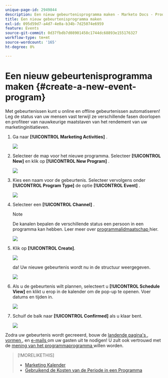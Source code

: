 ```yaml
---
unique-page-id: 2949844
description: Een nieuw gebeurtenisprogramma maken - Marketo Docs - Productdocumentatie
title: Een nieuw gebeurtenisprogramma maken
exl-id: 095d59d7-a4d7-4e0a-b34b-7d25074e6959
feature: Events
source-git-commit: 0d37fbdb7d08901458c1744dc68893e155176327
workflow-type: tm+mt
source-wordcount: '165'
ht-degree: 0%

---
```


# Een nieuw gebeurtenisprogramma maken {#create-a-new-event-program}

Met gebeurtenissen kunt u online en offline gebeurtenissen automatiseren! Leg de status van uw mensen vast terwijl ze verschillende fasen doorlopen en profiteer van nauwkeurige maatstaven van het rendement van uw marketinginitiatieven.

1. Ga naar **[!UICONTROL Marketing Activities]** .

   ![](assets/ma.png)

1. Selecteer de map voor het nieuwe programma. Selecteer **[!UICONTROL New]** en klik op **[!UICONTROL New Program]** .

   ![](assets/image2015-2-26-14-3a24-3a30.png)

1. Kies een naam voor de gebeurtenis. Selecteer vervolgens onder **[!UICONTROL Program Type]** de optie **[!UICONTROL Event]** .

   ![](assets/image2015-2-26-14-3a26-3a6.png)

1. Selecteer een **[!UICONTROL Channel]** .

   >[!NOTE]
   >
   >De kanalen bepalen de verschillende status een persoon in een programma kan hebben. Leer meer over [ programmalidmaatschap ](/help/marketo/product-docs/core-marketo-concepts/programs/creating-programs/understanding-program-membership.md) hier.

   ![](assets/image2015-2-26-14-3a29-3a3.png)

1. Klik op **[!UICONTROL Create]**.

   ![](assets/image2015-2-26-14-3a33-3a17.png)

   da! Uw nieuwe gebeurtenis wordt nu in de structuur weergegeven.

   ![](assets/image2015-2-26-14-3a34-3a33.png)

1. Als u de gebeurtenis wilt plannen, selecteert u **[!UICONTROL Schedule View]** en klikt u erop in de kalender om de pop-up te openen. Voer datums en tijden in.

   ![](assets/image2016-3-25-14-3a17-3a33.png)

1. Schuif de balk naar **[!UICONTROL Confirmed]** als u klaar bent.

   ![](assets/image2016-3-25-14-3a18-3a13.png)

Zodra uw gebeurtenis wordt gecreeerd, bouw de [ landende pagina&#39;s ](/help/marketo/product-docs/demand-generation/landing-pages/free-form-landing-pages/create-a-free-form-landing-page.md), [ vormen ](/help/marketo/product-docs/demand-generation/forms/creating-a-form/create-a-form.md), en [ e-mails ](/help/marketo/product-docs/email-marketing/email-programs/creating-an-email-program/create-an-email-program.md) om uw gasten uit te nodigen! U zult ook vertrouwd met de [ mening van het programmaprogramma ](https://docs.marketo.com/display/docs/program+schedule+view) willen worden.

>[!MORELIKETHIS]
>
>* [ Marketing Kalender ](/help/marketo/product-docs/core-marketo-concepts/marketing-calendar/understanding-the-calendar/navigating-the-marketing-calendar.md)
>* [ Gebruikend de Kosten van de Periode in een Programma ](/help/marketo/product-docs/core-marketo-concepts/programs/working-with-programs/using-period-costs-in-a-program.md)
